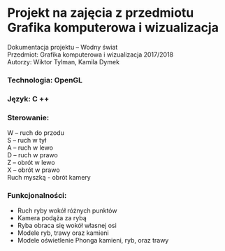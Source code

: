 # Projekt na zajęcia z przedmiotu Grafika komputerowa i wizualizacja
Dokumentacja projektu – Wodny świat  
Przedmiot: Grafika komputerowa i wizualizacja 2017/2018  
Autorzy: Wiktor Tylman, Kamila Dymek  
### Technologia: OpenGL
### Język: C ++
### Sterowanie:
W – ruch do przodu  
S – ruch w tył  
A – ruch w lewo  
D – ruch w prawo  
Z – obrót w lewo  
X – obrót w prawo  
Ruch myszką - obrót kamery  
### Funkcjonalności:
* Ruch ryby wokół różnych punktów
* Kamera podąża za rybą
* Ryba obraca się wokół własnej osi
* Modele ryb, trawy oraz kamieni
* Modele oświetlenie Phonga kamieni, ryb, oraz trawy
